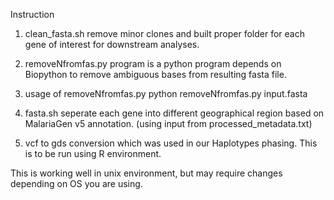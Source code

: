 Instruction


1. clean_fasta.sh remove minor clones and built proper folder for each gene of interest for downstream analyses.

2. removeNfromfas.py program is a python program depends on Biopython to remove ambiguous bases from resulting fasta file.

3. usage of removeNfromfas.py 
	python removeNfromfas.py input.fasta

4. fasta.sh seperate each gene into different geographical region based on MalariaGen v5 annotation. (using input from processed_metadata.txt)

5. vcf to gds conversion which was used in our Haplotypes phasing. This is to be run using  R environment. 

This is working well in unix environment, but may require changes depending on OS you are using. 
